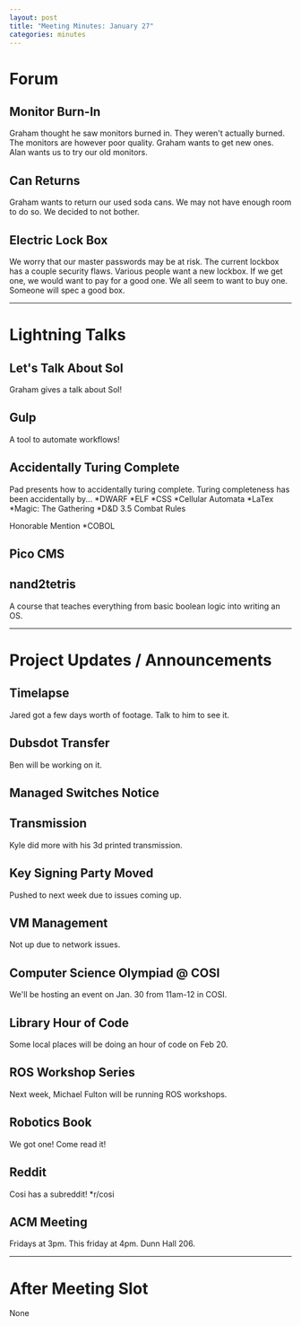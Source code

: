 ```yaml
---
layout: post
title: "Meeting Minutes: January 27"
categories: minutes
---
```


# Forum

## Monitor Burn-In
Graham thought he saw monitors burned in. They weren't actually burned. The monitors are however poor quality. Graham wants to get new ones. Alan wants us to try our old monitors.

## Can Returns
Graham wants to return our used soda cans. We may not have enough room to do so. We decided to not bother.

## Electric Lock Box
We worry that our master passwords may be at risk. The current lockbox has a couple security flaws. Various people want a new lockbox. If we get one, we would want to pay for a good one. We all seem to want to buy one. Someone will spec a good box. 

---

# Lightning Talks

## Let's Talk About Sol
Graham gives a talk about Sol! 

## Gulp
A tool to automate workflows!

## Accidentally Turing Complete
Pad presents how to accidentally turing complete. Turing completeness has been accidentally by...
*DWARF
*ELF
*CSS
*Cellular Automata
*LaTex
*Magic: The Gathering
*D&D 3.5 Combat Rules

Honorable Mention
*COBOL

## Pico CMS

## nand2tetris
A course that teaches everything from basic boolean logic into writing an OS.

 ---

# Project Updates / Announcements

## Timelapse
Jared got a few days worth of footage. Talk to him to see it.

## Dubsdot Transfer
Ben will be working on it.

## Managed Switches Notice

## Transmission
Kyle did more with his 3d printed transmission.

## Key Signing Party Moved
Pushed to next week due to issues coming up.

## VM Management
Not up due to network issues.

## Computer Science Olympiad @ COSI
We'll be hosting an event on Jan. 30 from 11am-12 in COSI.

## Library Hour of Code
Some local places will be doing an hour of code on Feb 20.

## ROS Workshop Series
Next week, Michael Fulton will be running ROS workshops.

## Robotics Book
We got one! Come read it!

## Reddit
Cosi has a subreddit!
*r/cosi

## ACM Meeting
Fridays at 3pm. This friday at 4pm.
Dunn Hall 206.

---

# After Meeting Slot

None
